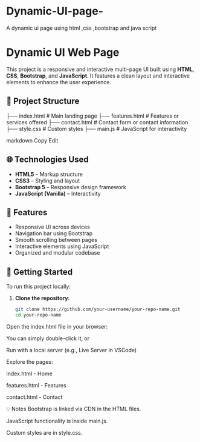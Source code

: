 # Dynamic-UI-page-
A dynamic ui page using html ,css ,bootstrap and java script

# Dynamic UI Web Page

This project is a responsive and interactive multi-page UI built using **HTML**, **CSS**, **Bootstrap**, and **JavaScript**. It features a clean layout and interactive elements to enhance the user experience.

## 📁 Project Structure

├── index.html # Main landing page
├── features.html # Features or services offered
├── contact.html # Contact form or contact information
├── style.css # Custom styles
├── main.js # JavaScript for interactivity

markdown
Copy
Edit

## 🌐 Technologies Used

- **HTML5** – Markup structure
- **CSS3** – Styling and layout
- **Bootstrap 5** – Responsive design framework
- **JavaScript (Vanilla)** – Interactivity

## 📌 Features

- Responsive UI across devices
- Navigation bar using Bootstrap
- Smooth scrolling between pages
- Interactive elements using JavaScript
- Organized and modular codebase

## 🚀 Getting Started

To run this project locally:

1. **Clone the repository:**
   ```bash
   git clone https://github.com/your-username/your-repo-name.git
   cd your-repo-name
Open the index.html file in your browser:

You can simply double-click it, or

Run with a local server (e.g., Live Server in VSCode)

Explore the pages:

index.html - Home

features.html - Features

contact.html - Contact

💡 Notes
Bootstrap is linked via CDN in the HTML files.

JavaScript functionality is inside main.js.

Custom styles are in style.css.
